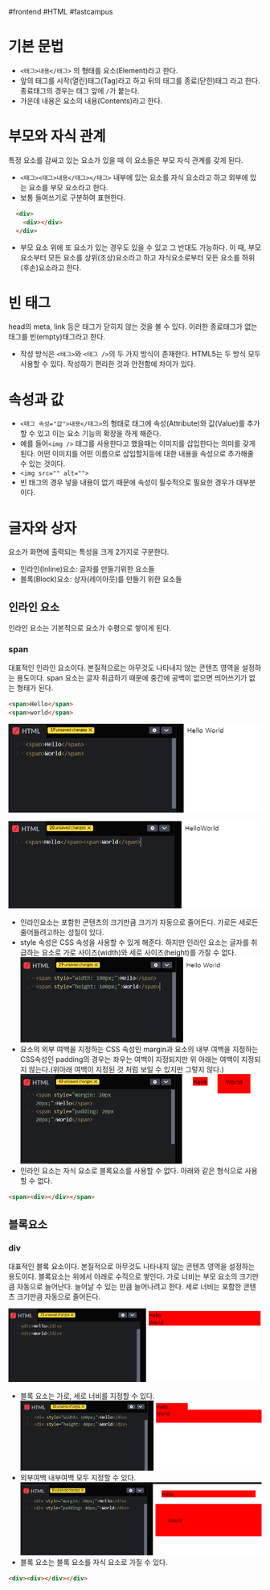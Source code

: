 #frontend #HTML #fastcampus 

# 기본 문법
- `<태그>내용</태그>` 의 형태를 요소(Element)라고 한다. 
- 앞의 태그를 시작(열린)태그(Tag)라고 하고 뒤의 태그를 종료(닫힌)태그 라고 한다. 종료태그의 경우는 태그 앞에 `/`가 붙는다.
- 가운데 내용은 요소의 내용(Contents)라고 한다.

# 부모와 자식 관계
특정 요소를 감싸고 있는 요소가 있을 때 이 요소들은 부모 자식 관계를 갖게 된다.
- `<태그><태그>내용</태그></태그>` 내부에 있는 요소를 자식 요소라고 하고 외부에 있는 요소를 부모 요소라고 한다.
- 보통 들여쓰기로 구분하여 표현한다. 
```html
  <div>
    <div></div>
  </div>
```
- 부모 요소 위에 또 요소가 있는 경우도 있을 수 있고 그 반대도 가능하다. 이 때, 부모요소부터 모든 요소를 상위(조상)요소라고 하고 자식요소로부터 모든 요소를 하위(후손)요소라고 한다.

# 빈 태그
head의 meta, link 등은 태그가 닫히지 않는 것을 볼 수 있다. 이러한 종료태그가 없는 태그를 빈(empty)태그라고 한다.
- 작성 방식은 `<태그>`와 `<태그 />`의 두 가지 방식이 존재한다. HTML5는 두 방식 모두 사용할 수 있다. 작성하기 편리한 것과 안전함에 차이가 있다. 

# 속성과 값
- `<태그 속성="값">내용</태그>`의 형태로 태그에 속성(Attribute)와 값(Value)를 추가할 수 있고 이는 요소 기능의 확장을 하게 해준다.
- 예를 들어`<img />` 태그를 사용한다고 했을때는 이미지를 삽입한다는 의미를 갖게 된다. 어떤 이미지를 어떤 이름으로 삽입할지등에 대한 내용을 속성으로 추가해줄 수 있는 것이다.
- `<img src="" alt="">`
- 빈 태그의 경우 넣을 내용이 없기 때문에 속성이 필수적으로 필요한 경우가 대부분이다. 

# 글자와 상자
요소가 화면에 출력되는 특성을 크게 2가지로 구분한다.
- 인라인(Inline)요소: 글자를 만들기위한 요소들
- 블록(Block)요소: 상자(레이아웃)를 만들기 위한 요소들

## 인라인 요소
인라인 요소는 기본적으로 요소가 수평으로 쌓이게 된다.
### span
대표적인 인라인 요소이다. 본질적으로는 아무것도 나타내지 않는 콘텐츠 영역을 설정하는 용도이다. span 요소는 글자 취급하기 때문에 중간에 공백이 없으면 띄어쓰기가 없는 형태가 된다.
```html
<span>Hello</span>
<span>world</span>
```
![](images/Pasted%20image%2020230224223745.png)

![](images/Pasted%20image%2020230224223803.png)

- 인라인요소는 포함한 콘텐츠의 크기만큼 크기가 자동으로 줄어든다. 가로든 세로든 줄어들려고하는 성질이 있다.
- style 속성은 CSS 속성을 사용할 수 있게 해준다. 하지만 인라인 요소는 글자를 취급하는 요소로 가로 사이즈(width)와 세로 사이즈(height)를 가질 수 없다.
![](images/Pasted%20image%2020230224224158.png)
- 요소의 외부 여백을 지정하는 CSS 속성인 margin과 요소의 내부 여백을 지정하는 CSS속성인 padding의 경우는 좌우는 여백이 지정되지만 위 아래는 여백이 지정되지 않는다.(위아래 여백이 지정된 것 처럼 보일 수 있지만 그렇지 않다.)
![](images/Pasted%20image%2020230224224619.png)
- 인라인 요소는 자식 요소로 블록요소를 사용할 수 없다. 아래와 같은 형식으로 사용할 수 없다.
```html
<span><div></div></span>
```

## 블록요소
### div
대표적인 블록 요소이다. 본질적으로 아무것도 나타내지 않는 콘텐츠 영역을 설정하는 용도이다. 블록요소는 위에서 아래로 수직으로 쌓인다. 가로 너비는 부모 요소의 크기만큼 자동으로 늘어난다. 늘어날 수 있는 만큼 늘어나려고 한다. 세로 너비는 포함한 콘텐츠 크기만큼 자동으로 줄어든다.

![](images/Pasted%20image%2020230224225236.png)
- 블록 요소는 가로, 세로 너비를 지정할 수 있다.
![](images/Pasted%20image%2020230224225402.png)
- 외부여백 내부여백 모두 지정할 수 있다.
![](images/Pasted%20image%2020230224225503.png)
- 블록 요소는 블록 요소를 자식 요소로 가질 수 있다.
```html
<div><div></div></div>
```


